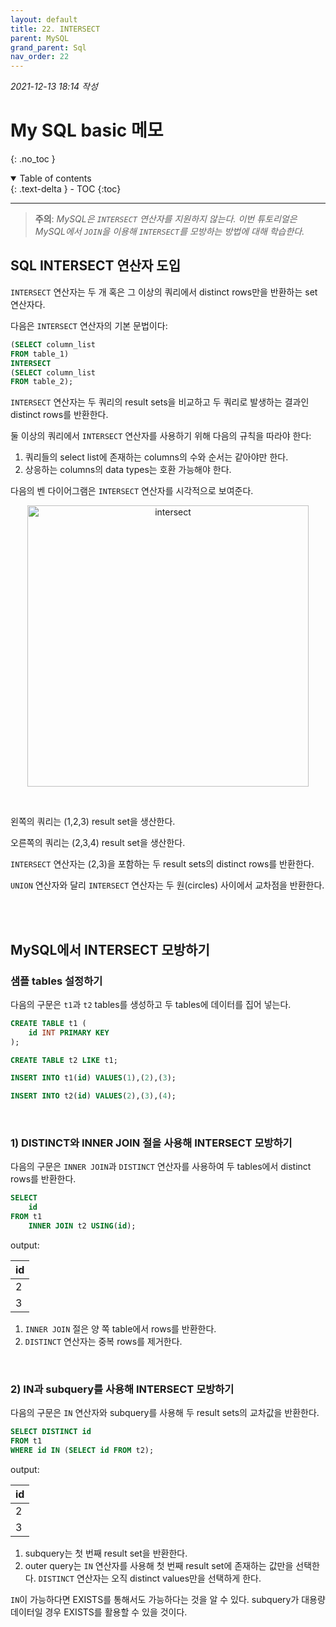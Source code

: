 ```yaml
---
layout: default
title: 22. INTERSECT
parent: MySQL
grand_parent: Sql
nav_order: 22
---
```


*2021-12-13 18:14 작성*

# My SQL basic 메모
{: .no_toc }

<details open markdown="block">
  <summary>
    Table of contents
  </summary>
  {: .text-delta }
- TOC
{:toc}
</details>

---

> **주의**: _MySQL은 `INTERSECT` 연산자를 지원하지 않는다. 이번 튜토리얼은 MySQL에서 `JOIN`을 이용해 `INTERSECT`를 모방하는 방법에 대해 학습한다._

## SQL INTERSECT 연산자 도입

`INTERSECT` 연산자는 두 개 혹은 그 이상의 쿼리에서 distinct rows만을 반환하는 set 연산자다.

다음은 `INTERSECT` 연산자의 기본 문법이다:

~~~~sql
(SELECT column_list
FROM table_1)
INTERSECT
(SELECT column_list
FROM table_2);
~~~~

`INTERSECT` 연산자는 두 쿼리의 result sets을 비교하고 두 쿼리로 발생하는 결과인 distinct rows를 반환한다.

둘 이상의 쿼리에서 `INTERSECT` 연산자를 사용하기 위해 다음의 규칙을 따라야 한다:

1. 쿼리들의 select list에 존재하는 columns의 수와 순서는 같아야만 한다.
2. 상응하는 columns의 data types는 호환 가능해야 한다.

다음의 벤 다이어그램은 `INTERSECT` 연산자를 시각적으로 보여준다.

<p align="center">
  <img src="https://www.mysqltutorial.org/wp-content/uploads/2014/05/MySQL-INTERSECT.png" width="450" title="intersect">
</p>

<br/>

왼쪽의 쿼리는 (1,2,3) result set을 생산한다.

오른쪽의 쿼리는 (2,3,4) result set을 생산한다.

`INTERSECT` 연산자는 (2,3)을 포함하는 두 result sets의 distinct rows를 반환한다.

`UNION` 연산자와 달리 `INTERSECT` 연산자는 두 원(circles) 사이에서 교차점을 반환한다.

<br/>
<br/>

## MySQL에서 INTERSECT 모방하기

### 샘플 tables 설정하기

다음의 구문은 `t1`과 `t2` tables를 생성하고 두 tables에 데이터를 집어 넣는다.

~~~~sql
CREATE TABLE t1 (
    id INT PRIMARY KEY
);

CREATE TABLE t2 LIKE t1;

INSERT INTO t1(id) VALUES(1),(2),(3);

INSERT INTO t2(id) VALUES(2),(3),(4);
~~~~

<br/>

### 1) DISTINCT와 INNER JOIN 절을 사용해 INTERSECT 모방하기

다음의 구문은 `INNER JOIN`과 `DISTINCT` 연산자를 사용하여 두 tables에서 distinct rows를 반환한다.

~~~~sql
SELECT
    id
FROM t1
    INNER JOIN t2 USING(id);
~~~~

output:

| id |
|----|
|  2 |
|  3 |

1. `INNER JOIN` 절은 양 쪽 table에서 rows를 반환한다.
2. `DISTINCT` 연산자는 중복 rows를 제거한다.

<br/>

### 2) IN과 subquery를 사용해 INTERSECT 모방하기

다음의 구문은 `IN` 연산자와 subquery를 사용해 두 result sets의 교차값을 반환한다.

~~~~sql
SELECT DISTINCT id
FROM t1
WHERE id IN (SELECT id FROM t2);
~~~~

output:

| id |
|----|
|  2 |
|  3 |

1. subquery는 첫 번째 result set을 반환한다.
2. outer query는 `IN` 연산자를 사용해 첫 번째 result set에 존재하는 값만을 선택한다. `DISTINCT` 연산자는 오직 distinct values만을 선택하게 한다.

`IN`이 가능하다면 EXISTS를 통해서도 가능하다는 것을 알 수 있다. subquery가 대용량 데이터일 경우 EXISTS를 활용할 수 있을 것이다.